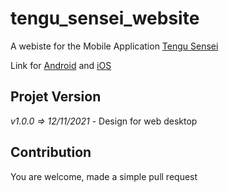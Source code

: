 # tengu_sensei_website

A webiste for the Mobile Application [Tengu Sensei](https://tengusensei.com/)

Link for [Android](https://play.google.com/store/apps/details?id=com.pandamy.tengu_sensei) and [iOS](https://apps.apple.com/fr/app/tengu-sensei/id1558435052)

## Projet Version

*v1.0.0 => 12/11/2021*
    - Design for web desktop

## Contribution

You are welcome, made a simple pull request
